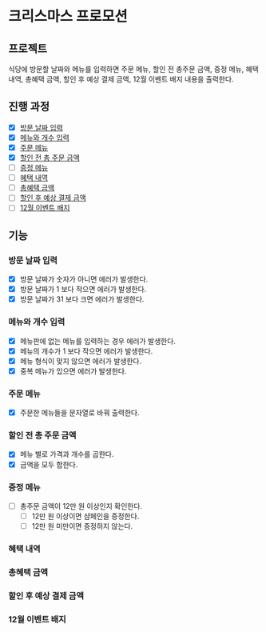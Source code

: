# 크리스마스 프로모션

## 프로젝트

식당에 방문할 날짜와 메뉴를 입력하면
주문 메뉴, 할인 전 총주문 금액, 증정 메뉴, 혜택 내역,
총혜택 금액, 할인 후 예상 결제 금액, 12월 이벤트 배지
내용을 츌력한다.

## 진행 과정

- [x] [방문 날짜 입력](#방문-날짜-입력)
- [x] [메뉴와 개수 입력](#메뉴와-개수-입력)
- [x] [주문 메뉴](#주문-메뉴)
- [x] [할인 전 총 주문 금액](#할인-전-총-주문-금액)
- [ ] [증정 메뉴](#증정-메뉴)
- [ ] [혜택 내역](#혜택-내역)
- [ ] [총혜택 금액](#총혜택-금액)
- [ ] [할인 후 예상 결제 금액](#할인-후-예상-결제-금액)
- [ ] [12월 이벤트 배지](#12월-이벤트-배지)

## 기능

### 방문 날짜 입력

- [x] 방문 날짜가 숫자가 아니면 에러가 발생한다.
- [x] 방문 날짜가 1 보다 작으면 에러가 발생한다.
- [x] 방문 날짜가 31 보다 크면 에러가 발생한다.

### 메뉴와 개수 입력

- [x] 메뉴판에 없는 메뉴를 입력하는 경우 에러가 발생한다.
- [x] 메뉴의 개수가 1 보다 작으면 에러가 발생한다.
- [x] 메뉴 형식이 맞지 않으면 에러가 발생한다.
- [x] 중복 메뉴가 있으면 에러가 발생한다.

### 주문 메뉴

- [x] 주문한 메뉴들을 문자열로 바꿔 출력한다.

### 할인 전 총 주문 금액

- [x] 메뉴 별로 가격과 개수를 곱한다.
- [x] 금액을 모두 합한다.

### 증정 메뉴

- [ ] 총주문 금액이 12만 원 이상인지 확인한다.
  - [ ] 12만 원 이상이면 샴페인을 증정한다.
  - [ ] 12만 원 미만이면 증정하지 않는다.

### 혜택 내역

### 총혜택 금액

### 할인 후 예상 결제 금액

### 12월 이벤트 배지
